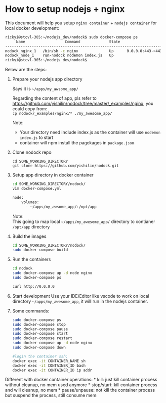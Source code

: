 
# How to setup nodejs + nginx

This document will help you setup `nginx container` + `nodejs container` for local docker development:

```bash
rickyi@stcvl-305:~/nodejs_dev/nodock$ sudo docker-compose ps
     Name                  Command             State                    Ports
-----------------------------------------------------------------------------------------------
nodock_nginx_1   /bin/sh -c nginx              Up      0.0.0.0:443->443/tcp, 0.0.0.0:80->80/tcp
nodock_node_1    run-nodock nodemon index.js   Up
rickyi@stcvl-305:~/nodejs_dev/nodock$
```

Below are the steps:



1. Prepare your nodejs app directory

    Says it is `~/apps/my_awsome_app/`

    Regarding the content of app, pls refer to https://github.com/yishilin/nodock/tree/master/_examples/nginx,
    you could copy from: <br>
    `cp nodock/_examples/nginx/* ./my_awesome_app/`

    Note:
    * Your directory need include index.js as the container will use `nodemon index.js` to start
    * container will npm install the pagckages in `package.json`

2. Clone nodock repo
    ```
    cd SOME_WORKING_DIRECTORY
    git clone https://github.com/yishilin/nodock.git
    ```


3. Setup app directory in docker container
    ```bash
    cd SOME_WORKING_DIRECTORY/nodock/
    vim docker-compose.yml

    node:
        volumes:
          - ~/apps/my_awsome_app/:/opt/app
    ```

    Note: <br>
    This going to map local `~/apps/my_awesome_app/` directory to contianer `/opt/app` directory


4. Build the images
    ```bash
    cd SOME_WORKING_DIRECTORY/nodock/
    sudo docker-compose build
    ```


5. Run the containers
    ```bash
    cd nodock
    sudo docker-compose up -d node nginx
    sudo docker-compose ps

    curl http://0.0.0.0
    ```


6. Start development
   Use your IDE/Editor like vscode to work on local directory `~/apps/my_awesome_app`, it will run in the nodejs container.


7. Some commands:
    ```bash
    sudo docker-compose ps
    sudo docker-compose stop
    sudo docker-compose pause
    sudo docker-compose start
    sudo docker-compose restart
    sudo docker-compose up -d node nginx
    sudo docker-compose down

    #login the container ssh:
    docker exec -it CONTAINER_NAME sh
    docker exec -it CONTAINER_ID bash
    docker exec -it CONTAINER_ID ip addr
    ```

Different with docker container operations:
    * kill: just kill container process without cleanup, no mem used anymore
    * stop/start: kill container process and will cleanup, no mem
    * pause/unpause: not kill the container process but suspend the process, still consume mem